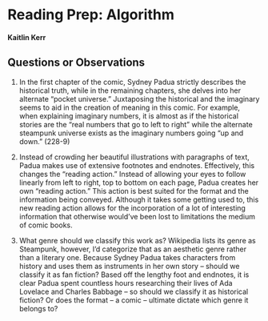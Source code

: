 # Reading Prep: Algorithm 

#### Kaitlin Kerr

## Questions or Observations

1. In the first chapter of the comic, Sydney Padua strictly describes the historical truth, while in the remaining chapters, she delves into her alternate “pocket universe.” Juxtaposing the historical and the imaginary seems to aid in the creation of meaning in this comic. For example, when explaining imaginary numbers, it is almost as if the historical stories are the “real numbers that go to left to right” while the alternate steampunk universe exists as the imaginary numbers going “up and down.” (228-9)   

2. Instead of crowding her beautiful illustrations with paragraphs of text, Padua makes use of extensive footnotes and endnotes. Effectively, this changes the “reading action.” Instead of allowing your eyes to follow linearly from left to right, top to bottom on each page, Padua creates her own “reading action.” This action is best suited for the format and the information being conveyed. Although it takes some getting used to, this new reading action allows for the incorporation of a lot of interesting information that otherwise would’ve been lost to limitations the medium of comic books. 

3. What genre should we classify this work as? Wikipedia lists its genre as Steampunk, however, I’d categorize that as an aesthetic genre rather than a literary one. Because Sydney Padua takes characters from history and uses them as instruments in her own story – should we classify it as fan fiction? Based off the lengthy foot and endnotes, it is clear Padua spent countless hours researching their lives of Ada Lovelace and Charles Babbage – so should we classify it as historical fiction? Or does the format – a comic – ultimate dictate which genre it belongs to? 


